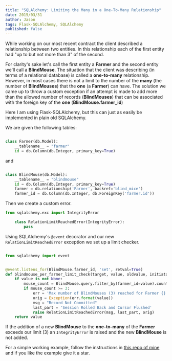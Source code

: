 ```yaml
---
title: "SQLAlchemy: Limiting the Many in a One-To-Many Relationship"
date: 2015/03/31
author: Jason
tags: Flask-SQLAlchemy, SQLAlchemy
published: false
---
```



While working on our most recent contract the client described a relationship between two entities. In this relationship each of the first entity had "up to but not more than 3" of the second.

For clarity's sake let's call the first entity a **Farmer** and the second entity we'll call a **BlindMouse**. The situation that the client was describing (in terms of a relational database) is called a **one-to-many** relationship. However, in most cases there is not a limit to the number of the **many** (the number of **BlindMouses**) that the **one** (a **Farmer**) can have. The solution we came up to throw a custom exception if an attempt is made to add more than the allowed number of records (**BlindMouses**) that can be associated with the foreign key of the **one** (**BlindMouse.farmer_id**)

Here I am using Flask-SQLAlchemy, but this can just as easily be implemented in plain old SQLAlchemy.

We are given the following tables:

```python

class Farmer(db.Model):
    __tablename__ = "farmer"
    id = db.Column(db.Integer, primary_key=True)

```

and

```python

class BlindMouse(db.Model):
    __tablename__ = "blindmouse"
    id = db.Column(db.Integer, primary_key=True)
    farmer = db.relationship('Farmer', backref='blind_mice')
    farmer_id = db.Column(db.Integer, db.ForeignKey('farmer.id'))

```

Then we create a custom error.

```python
from sqlalchemy.exc import IntegrityError

    class RelationLimitReachedError(IntegrityError):
        pass
```

Using SQLAlchemy's ```@event``` decorator and our new ```RelationLimitReachedError``` exception we set up a limit checker.

```python

from sqlalchemy import event


@event.listens_for(BlindMouse.farmer_id, 'set', retval=True)
def blindmouse_per_farmer_limit_check(target, value, oldvalue, initiator):
    if value is not None:
        mouse_count = BlindMouse.query.filter_by(farmer_id=value).count()
        if mouse_count >= 3:
            err = 'Max number of BlindMouses (3) reached for Farmer {}'
            orig = Exception(err.format(value))
            msg = "Record Not Committed"
            last_part = 'Session Rolled Back and Cursor Flushed'
            raise RelationLimitReachedError(msg, last_part, orig)
    return value

```

If the addition of a new **BlindMouse** to the **one-to-many** of the **Farmer** exceeds our limit (3) an ```IntegrityError``` is raised and the new **BlindMouse** is not added.

For a simple working example, follow the instructions in [this repo of mine](https://github.com/elbow-jason/three-blind-mice) and if you like the example give it a star.
